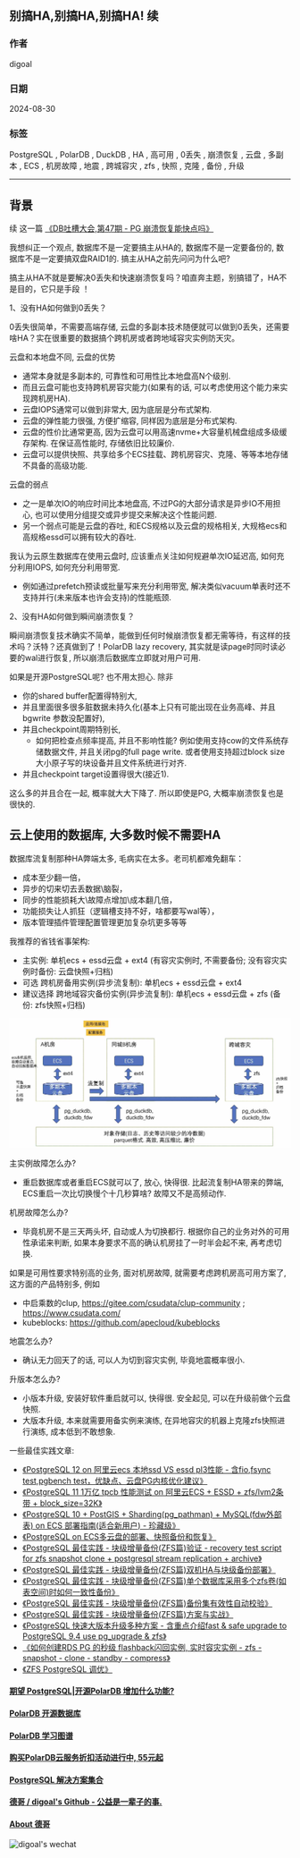 ## 别搞HA,别搞HA,别搞HA! 续     
                                                                                
### 作者                                                    
digoal                                                    
                                                           
### 日期                                                         
2024-08-30                                                    
                                                        
### 标签                                                      
PostgreSQL , PolarDB , DuckDB , HA , 高可用 , 0丢失 , 崩溃恢复 , 云盘 , 多副本 , ECS , 机房故障 , 地震 , 跨城容灾 , zfs , 快照 , 克隆 , 备份 , 升级         
                                                                               
----                                                        
                                                                      
## 背景     
续 这一篇 [《DB吐槽大会,第47期 - PG 崩溃恢复能快点吗》](../202109/20210915_07.md)    
  
我想纠正一个观点, 数据库不是一定要搞主从HA的, 数据库不是一定要备份的, 数据库不是一定要搞双盘RAID1的. 搞主从HA之前先问问为什么吧?    
  
搞主从HA不就是要解决0丢失和快速崩溃恢复吗？咱直奔主题，别搞错了，HA不是目的，它只是手段 ！  
  
1、没有HA如何做到0丢失？  
  
0丢失很简单，不需要高端存储, 云盘的多副本技术随便就可以做到0丢失，还需要啥HA？实在很重要的数据搞个跨机房或者跨地域容灾实例防天灾。  
   
云盘和本地盘不同, 云盘的优势
- 通常本身就是多副本的, 可靠性和可用性比本地盘高N个级别. 
- 而且云盘可能也支持跨机房容灾能力(如果有的话, 可以考虑使用这个能力来实现跨机房HA). 
- 云盘IOPS通常可以做到非常大, 因为底层是分布式架构.   
- 云盘的弹性能力很强, 方便扩缩容, 同样因为底层是分布式架构.
- 云盘的性价比通常更高, 因为云盘可以用高速nvme+大容量机械盘组成多级缓存架构. 在保证高性能时, 存储依旧比较廉价.   
- 云盘可以提供快照、共享给多个ECS挂载、跨机房容灾、克隆、等等本地存储不具备的高级功能.   
  
云盘的弱点
- 之一是单次IO的响应时间比本地盘高, 不过PG的大部分请求是异步IO不用担心, 也可以使用分组提交或异步提交来解决这个性能问题.   
- 另一个弱点可能是云盘的吞吐, 和ECS规格以及云盘的规格相关, 大规格ecs和高规格essd可以拥有较大的吞吐.

我认为云原生数据库在使用云盘时, 应该重点关注如何规避单次IO延迟高, 如何充分利用IOPS, 如何充分利用带宽.  
- 例如通过prefetch预读或批量写来充分利用带宽, 解决类似vacuum单表时还不支持并行(未来版本也许会支持)的性能瓶颈.     
   
2、没有HA如何做到瞬间崩溃恢复？  
  
瞬间崩溃恢复技术确实不简单，能做到任何时候崩溃恢复都无需等待，有这样的技术吗？沃特？还真做到了！PolarDB lazy recovery, 其实就是读page时同时读必要的wal进行恢复, 所以崩溃后数据库立即就对用户可用.  
  
如果是开源PostgreSQL呢? 也不用太担心. 除非
- 你的shared buffer配置得特别大,   
- 并且里面很多很多脏数据未持久化(基本上只有可能出现在业务高峰、并且 bgwrite 参数没配置好),   
- 并且checkpoint周期特别长,   
    - 如何把检查点频率提高, 并且不影响性能? 例如使用支持cow的文件系统存储数据文件, 并且关闭pg的full page write. 或者使用支持超过block size大小原子写的块设备并且文件系统进行对齐.  
- 并且checkpoint target设置得很大(接近1).  
    
这么多的并且合在一起, 概率就大大下降了. 所以即使是PG, 大概率崩溃恢复也是很快的.     
  
## 云上使用的数据库, 大多数时候不需要HA   
数据库流复制那种HA弊端太多, 毛病实在太多。老司机都难免翻车：  
- 成本至少翻一倍，  
- 异步的切来切去丢数据\脑裂，  
- 同步的性能损耗大\故障点增加\成本翻几倍，  
- 功能损失让人抓狂（逻辑槽支持不好，啥都要写wal等），  
- 版本管理插件管理配置管理更加复杂坑更多等等  
  
我推荐的省钱省事架构:    
- 主实例: 单机ecs + essd云盘 + ext4   (有容灾实例时, 不需要备份; 没有容灾实例时备份: 云盘快照+归档)      
- 可选 跨机房备用实例(异步流复制): 单机ecs + essd云盘 + ext4       
- 建议选择 跨地域容灾备份实例(异步流复制): 单机ecs + essd云盘 + zfs  (备份: zfs快照+归档)        
  
![pic](20240830_01_pic_001.jpg)    
  
主实例故障怎么办?   
- 重启数据库或者重启ECS就可以了, 放心, 快得很. 比起流复制HA带来的弊端, ECS重启一次比切换慢个十几秒算啥?  故障又不是高频动作.     
  
机房故障怎么办?   
- 毕竟机房不是三天两头坏, 自动或人为切换都行. 根据你自己的业务对外的可用性承诺来判断, 如果本身要求不高的确认机房挂了一时半会起不来, 再考虑切换.     
  
如果是可用性要求特别高的业务, 面对机房故障, 就需要考虑跨机房高可用方案了, 这方面的产品特别多, 例如
- 中启乘数的clup, https://gitee.com/csudata/clup-community  ;   https://www.csudata.com/
- kubeblocks: https://github.com/apecloud/kubeblocks  
  
地震怎么办?   
- 确认无力回天了的话, 可以人为切到容灾实例, 毕竟地震概率很小.     
  
升版本怎么办?    
- 小版本升级, 安装好软件重启就可以, 快得很. 安全起见, 可以在升级前做个云盘快照.     
- 大版本升级, 本来就需要用备实例来演练, 在异地容灾的机器上克隆zfs快照进行演练, 成本低到不敢想象.     
   
一些最佳实践文章:   
- [《PostgreSQL 12 on 阿里云ecs 本地ssd VS essd pl3性能 - 含fio,fsync test,pgbench test，优缺点、云盘PG内核优化建议》](../201912/20191228_04.md)    
- [《PostgreSQL 11 1万亿 tpcb 性能测试 on 阿里云ECS + ESSD + zfs/lvm2条带 + block_size=32K》](../201809/20180919_01.md)    
- [《PostgreSQL 10 + PostGIS + Sharding(pg_pathman) + MySQL(fdw外部表) on ECS 部署指南(适合新用户) - 珍藏级》](../201710/20171018_01.md)    
- [《PostgreSQL on ECS多云盘的部署、快照备份和恢复》](../201708/20170812_01.md)    
- [《PostgreSQL 最佳实践 - 块级增量备份(ZFS篇)验证 - recovery test script for zfs snapshot clone + postgresql stream replication + archive》](../201608/20160823_09.md)    
- [《PostgreSQL 最佳实践 - 块级增量备份(ZFS篇)双机HA与块级备份部署》](../201608/20160823_08.md)    
- [《PostgreSQL 最佳实践 - 块级增量备份(ZFS篇)单个数据库采用多个zfs卷(如表空间)时如何一致性备份》](../201608/20160823_07.md)    
- [《PostgreSQL 最佳实践 - 块级增量备份(ZFS篇)备份集有效性自动校验》](../201608/20160823_06.md)    
- [《PostgreSQL 最佳实践 - 块级增量备份(ZFS篇)方案与实战》](../201608/20160823_05.md)    
- [《PostgreSQL 快速大版本升级多种方案 - 含重点介绍fast & safe upgrade to PostgreSQL 9.4 use pg_upgrade & zfs》](../201412/20141219_01.md)    
- [《如何创建RDS PG 的秒级 flashback闪回实例, 实时容灾实例 - zfs - snapshot - clone - standby - compress》](../202003/20200321_02.md)    
- [《ZFS PostgreSQL 调优》](../202009/20200910_01.md)    
  
    
  
#### [期望 PostgreSQL|开源PolarDB 增加什么功能?](https://github.com/digoal/blog/issues/76 "269ac3d1c492e938c0191101c7238216")
  
  
#### [PolarDB 开源数据库](https://openpolardb.com/home "57258f76c37864c6e6d23383d05714ea")
  
  
#### [PolarDB 学习图谱](https://www.aliyun.com/database/openpolardb/activity "8642f60e04ed0c814bf9cb9677976bd4")
  
  
#### [购买PolarDB云服务折扣活动进行中, 55元起](https://www.aliyun.com/activity/new/polardb-yunparter?userCode=bsb3t4al "e0495c413bedacabb75ff1e880be465a")
  
  
#### [PostgreSQL 解决方案集合](../201706/20170601_02.md "40cff096e9ed7122c512b35d8561d9c8")
  
  
#### [德哥 / digoal's Github - 公益是一辈子的事.](https://github.com/digoal/blog/blob/master/README.md "22709685feb7cab07d30f30387f0a9ae")
  
  
#### [About 德哥](https://github.com/digoal/blog/blob/master/me/readme.md "a37735981e7704886ffd590565582dd0")
  
  
![digoal's wechat](../pic/digoal_weixin.jpg "f7ad92eeba24523fd47a6e1a0e691b59")
  
